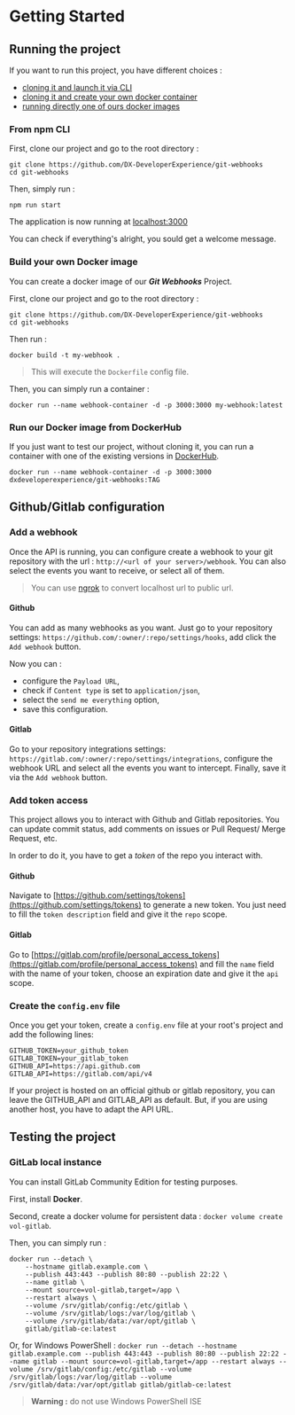 # Getting Started

## Running the project

If you want to run this project, you have different choices :

- [cloning it and launch it via CLI](#from-npm-cli)
- [cloning it and create your own docker container](#build-your-own-docker-image)
- [running directly one of ours docker images](#run-our-docker-image-from-dockerhub)

### From npm CLI

First, clone our project and go to the root directory :

```
git clone https://github.com/DX-DeveloperExperience/git-webhooks
cd git-webhooks
```

Then, simply run :

```
npm run start
```

The application is now running at [localhost:3000](localhost:3000)

You can check if everything's alright, you sould get a welcome message.

### Build your own Docker image

You can create a docker image of our **_Git Webhooks_** Project.

First, clone our project and go to the root directory :

```
git clone https://github.com/DX-DeveloperExperience/git-webhooks
cd git-webhooks
```

Then run :

```
docker build -t my-webhook .
```

> This will execute the `Dockerfile` config file.

Then, you can simply run a container :

```
docker run --name webhook-container -d -p 3000:3000 my-webhook:latest
```

### Run our Docker image from DockerHub

If you just want to test our project, without cloning it, you can run a container with one of the existing versions in [DockerHub]().

```
docker run --name webhook-container -d -p 3000:3000 dxdeveloperexperience/git-webhooks:TAG
```

## Github/Gitlab configuration

### Add a webhook

Once the API is running, you can configure create a webhook to your git repository with the url : `http://<url of your server>/webhook`. You can also select the events you want to receive, or select all of them.

> You can use [ngrok](https://ngrok.com/) to convert localhost url to public url.

#### Github

You can add as many webhooks as you want. Just go to your repository settings: `https://github.com/:owner/:repo/settings/hooks`, add click the `Add webhook` button.

Now you can :

- configure the `Payload URL`,
- check if `Content type` is set to `application/json`,
- select the `send me everything` option,
- save this configuration.

#### Gitlab

Go to your repository integrations settings: `https://gitlab.com/:owner/:repo/settings/integrations`, configure the webhook URL and select all the events you want to intercept. Finally, save it via the `Add webhook` button.

### Add token access

This project allows you to interact with Github and Gitlab repositories. You can update commit status, add comments on issues or Pull Request/ Merge Request, etc.

In order to do it, you have to get a _token_ of the repo you interact with.

#### Github

Navigate to [https://github.com/settings/tokens](https://github.com/settings/tokens) to generate a new token. You just need to fill the `token description` field and give it the `repo` scope.

#### Gitlab

Go to [https://gitlab.com/profile/personal_access_tokens](https://gitlab.com/profile/personal_access_tokens) and fill the `name` field with the name of your token, choose an expiration date and give it the `api` scope.

### Create the `config.env` file

Once you get your token, create a `config.env` file at your root's project and add the following lines:

```
GITHUB_TOKEN=your_github_token
GITLAB_TOKEN=your_gitlab_token
GITHUB_API=https://api.github.com
GITLAB_API=https://gitlab.com/api/v4
```

If your project is hosted on an official github or gitlab repository, you can leave the GITHUB_API and GITLAB_API as default. But, if you are using another host, you have to adapt the API URL.

## Testing the project

### GitLab local instance

You can install GitLab Community Edition for testing purposes.

First, install **Docker**.

Second, create a docker volume for persistent data : `docker volume create vol-gitlab`.

Then, you can simply run :

```
docker run --detach \
	--hostname gitlab.example.com \
	--publish 443:443 --publish 80:80 --publish 22:22 \
	--name gitlab \
	--mount source=vol-gitlab,target=/app \
	--restart always \
	--volume /srv/gitlab/config:/etc/gitlab \
	--volume /srv/gitlab/logs:/var/log/gitlab \
	--volume /srv/gitlab/data:/var/opt/gitlab \
	gitlab/gitlab-ce:latest
```

Or, for Windows PowerShell : `docker run --detach --hostname gitlab.example.com --publish 443:443 --publish 80:80 --publish 22:22 --name gitlab --mount source=vol-gitlab,target=/app --restart always --volume /srv/gitlab/config:/etc/gitlab --volume /srv/gitlab/logs:/var/log/gitlab --volume /srv/gitlab/data:/var/opt/gitlab gitlab/gitlab-ce:latest`

> **Warning :** do not use Windows PowerShell ISE
